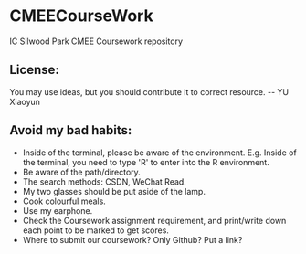 # CMEECourseWork
IC Silwood Park CMEE Coursework repository


## License: 
You may use ideas, but you should contribute it to correct resource. -- YU Xiaoyun


## Avoid my bad habits: 
- Inside of the terminal, please be aware of the environment. E.g. Inside of the terminal, you need to type 'R' to enter into the R environment. 
- Be aware of the path/directory. 
- The search methods: CSDN, WeChat Read. 
- My two glasses should be put aside of the lamp. 
- Cook colourful meals. 
- Use my earphone. 
- Check the Coursework assignment requirement, and print/write down each point to be marked to get scores. 
- Where to submit our coursework? Only Github? Put a link? 



